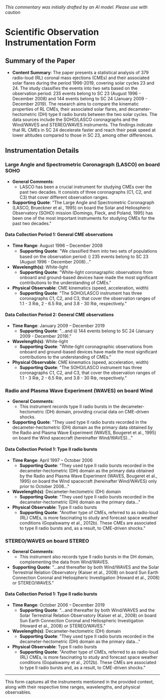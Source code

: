 _This commentary was initially drafted by an AI model. Please use with caution_

# Scientific Observation Instrumentation Form

## Summary of the Paper
- **Content Summary**: The paper presents a statistical analysis of 379 radio-loud (RL) coronal mass ejections (CMEs) and their associated solar flares during the period 1996-2019, covering solar cycles 23 and 24. The study classifies the events into two sets based on the observation period: 235 events belong to SC 23 (August 1996 - December 2008) and 144 events belong to SC 24 (January 2009 - December 2019). The research aims to compare the kinematic properties of RL CMEs, their associated solar flares, and decameter-hectometric (DH) type II radio bursts between the two solar cycles. The data sources include the SOHO/LASCO coronagraphs and the Wind/WAVES and STEREO/WAVES instruments. The findings indicate that RL CMEs in SC 24 decelerate faster and reach their peak speed at lower altitudes compared to those in SC 23, among other differences.

## Instrumentation Details

### Large Angle and Spectrometric Coronagraph (LASCO) on board SOHO
- **General Comments**:
   - LASCO has been a crucial instrument for studying CMEs over the past two decades. It consists of three coronagraphs (C1, C2, and C3) that cover different observation ranges.
- **Supporting Quote**: "The Large Angle and Spectrometric Coronagraph (LASCO, Brueckner et al., 1995) on board the Solar and Heliospheric Observatory (SOHO) mission (Domingo, Fleck, and Poland, 1995) has been one of the most important instruments for studying CMEs for the past two decades."

#### Data Collection Period 1: General CME observations
- **Time Range**: August 1996 – December 2008
   - **Supporting Quote**: "We classiﬁed them into two sets of populations based on the observation period: i) 235 events belong to SC 23 (August 1996 - December 2008)..."
- **Wavelength(s)**: White-light
   - **Supporting Quote**: "White-light coronagraphic observations from onboard and ground-based devices have made the most significant contributions to the understanding of CMEs."
- **Physical Observable**: CME kinematics (speed, acceleration, width)
   - **Supporting Quote**: "The SOHO/LASCO instrument has three coronagraphs C1, C2, and C3, that cover the observation ranges of 1.1 - 3 R⊚, 2 - 6.5 R⊚, and 3.8 - 30 R⊚, respectively."

#### Data Collection Period 2: General CME observations
- **Time Range**: January 2009 – December 2019
   - **Supporting Quote**: "...and ii) 144 events belong to SC 24 (January 2009 - December 2019)."
- **Wavelength(s)**: White-light
   - **Supporting Quote**: "White-light coronagraphic observations from onboard and ground-based devices have made the most significant contributions to the understanding of CMEs."
- **Physical Observable**: CME kinematics (speed, acceleration, width)
   - **Supporting Quote**: "The SOHO/LASCO instrument has three coronagraphs C1, C2, and C3, that cover the observation ranges of 1.1 - 3 R⊚, 2 - 6.5 R⊚, and 3.8 - 30 R⊚, respectively."

### Radio and Plasma Wave Experiment (WAVES) on board Wind
- **General Comments**:
   - This instrument records type II radio bursts in the decameter-hectometric (DH) domain, providing crucial data on CME-driven shocks.
- **Supporting Quote**: "They used type II radio bursts recorded in the decameter-hectometric (DH) domain as the primary data obtained by the Radio and Plasma Wave Experiment (WAVES, Bougeret et al., 1995) on board the Wind spacecraft (hereinafter Wind/WAVES)..."

#### Data Collection Period 1: Type II radio bursts
- **Time Range**: April 1997 – October 2006
   - **Supporting Quote**: "They used type II radio bursts recorded in the decameter-hectometric (DH) domain as the primary data obtained by the Radio and Plasma Wave Experiment (WAVES, Bougeret et al., 1995) on board the Wind spacecraft (hereinafter Wind/WAVES) only prior to October 2006..."
- **Wavelength(s)**: Decameter-hectometric (DH) domain
   - **Supporting Quote**: "They used type II radio bursts recorded in the decameter-hectometric (DH) domain as the primary data..."
- **Physical Observable**: Type II radio bursts
   - **Supporting Quote**: "Another type of CMEs, referred to as radio-loud (RL) CMEs, is more fascinating to study and forecast space weather conditions (Gopalswamy et al., 2012b). These CMEs are associated to type II radio bursts and, as a result, to CME-driven shocks."

### STEREO/WAVES on board STEREO
- **General Comments**:
   - This instrument also records type II radio bursts in the DH domain, complementing the data from Wind/WAVES.
- **Supporting Quote**: "...and thereafter by both Wind/WAVES and the Solar Terrestrial Relation Observatory (Kaiser et al., 2008) on board Sun Earth Connection Coronal and Heliospheric Investigation (Howard et al., 2008) or STEREO/WAVES."

#### Data Collection Period 1: Type II radio bursts
- **Time Range**: October 2006 – December 2019
   - **Supporting Quote**: "...and thereafter by both Wind/WAVES and the Solar Terrestrial Relation Observatory (Kaiser et al., 2008) on board Sun Earth Connection Coronal and Heliospheric Investigation (Howard et al., 2008) or STEREO/WAVES."
- **Wavelength(s)**: Decameter-hectometric (DH) domain
   - **Supporting Quote**: "They used type II radio bursts recorded in the decameter-hectometric (DH) domain as the primary data..."
- **Physical Observable**: Type II radio bursts
   - **Supporting Quote**: "Another type of CMEs, referred to as radio-loud (RL) CMEs, is more fascinating to study and forecast space weather conditions (Gopalswamy et al., 2012b). These CMEs are associated to type II radio bursts and, as a result, to CME-driven shocks."

---

This form captures all the instruments mentioned in the provided context, along with their respective time ranges, wavelengths, and physical observables.
